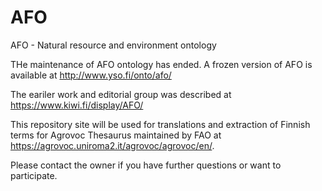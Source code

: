 # AFO
AFO - Natural resource and environment ontology

THe maintenance of AFO ontology has ended. 
A frozen version of AFO is available at http://www.yso.fi/onto/afo/

The eariler work and editorial group was described at https://www.kiwi.fi/display/AFO/

This repository site will be used for translations and extraction of Finnish terms for Agrovoc Thesaurus maintained by FAO at https://agrovoc.uniroma2.it/agrovoc/agrovoc/en/.

Please contact the owner if you have further questions or want to participate.
